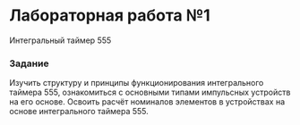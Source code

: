 # Лабораторная работа №1

Интегральный таймер 555

### Задание

Изучить структуру и принципы функционирования интегрального таймера 555, ознакомиться с основными типами импульсных устройств на его основе.
Освоить расчёт номиналов элементов в устройствах на основе интегрального таймера 555.
